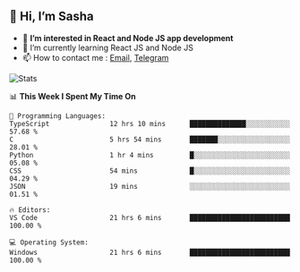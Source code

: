 ## 👋 Hi, I’m Sasha

- 👀 **I’m interested in React and Node JS app development** 
- 🌱 I’m currently learning React JS and Node JS
- 📫 How to contact me : [Email](mailto:sanyuchilas@gmail.com), [Telegram](https://t.me/sanyuchilas)

![Stats](https://github-readme-stats.vercel.app/api?username=sanyuchilas&show_icons=true&theme=react&hide=issues&count_private=true&layout=compact)

<!--START_SECTION:waka-->
📊 **This Week I Spent My Time On** 

```text
💬 Programming Languages: 
TypeScript               12 hrs 10 mins      ██████████████░░░░░░░░░░░   57.68 % 
C                        5 hrs 54 mins       ███████░░░░░░░░░░░░░░░░░░   28.01 % 
Python                   1 hr 4 mins         █░░░░░░░░░░░░░░░░░░░░░░░░   05.08 % 
CSS                      54 mins             █░░░░░░░░░░░░░░░░░░░░░░░░   04.29 % 
JSON                     19 mins             ░░░░░░░░░░░░░░░░░░░░░░░░░   01.51 % 

🔥 Editors: 
VS Code                  21 hrs 6 mins       █████████████████████████   100.00 % 

💻 Operating System: 
Windows                  21 hrs 6 mins       █████████████████████████   100.00 % 
```


<!--END_SECTION:waka-->
